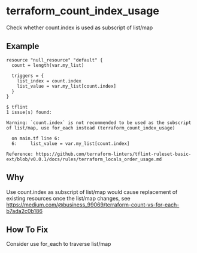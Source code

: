 # terraform_count_index_usage

Check whether count.index is used as subscript of list/map

## Example

```hcl
resource "null_resource" "default" {
  count = length(var.my_list)

  triggers = {
    list_index = count.index
    list_value = var.my_list[count.index]
  }
}
```

```
$ tflint
1 issue(s) found:

Warning: `count.index` is not recommended to be used as the subscript of list/map, use for_each instead (terraform_count_index_usage)

  on main.tf line 6:
  6:     list_value = var.my_list[count.index]

Reference: https://github.com/terraform-linters/tflint-ruleset-basic-ext/blob/v0.0.1/docs/rules/terraform_locals_order_usage.md
```

## Why
Use count.index as subscript of list/map would cause replacement of existing resources once the list/map changes,
see https://medium.com/@business_99069/terraform-count-vs-for-each-b7ada2c0b186

## How To Fix
Consider use for_each to traverse list/map